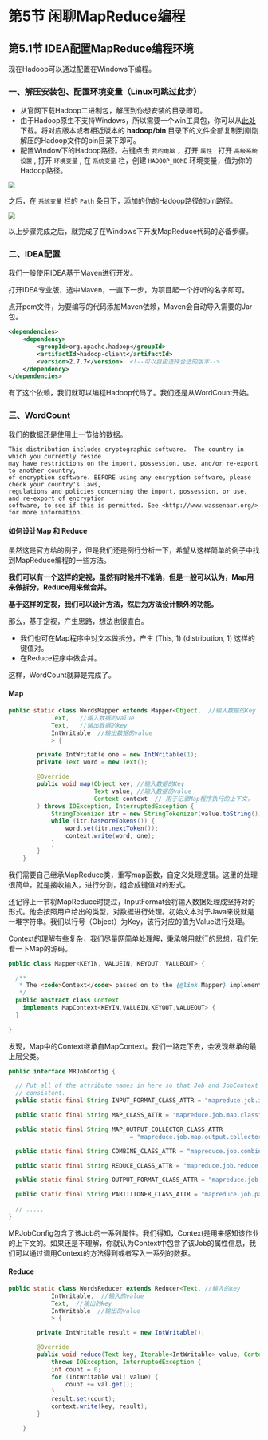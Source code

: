 # 第5节 闲聊MapReduce编程

## 第5.1节 IDEA配置MapReduce编程环境

现在Hadoop可以通过配置在Windows下编程。

### 一、解压安装包、配置环境变量（Linux可跳过此步）

- 从官网下载Hadoop二进制包，解压到你想安装的目录即可。
- 由于Hadoop原生不支持Windows，所以需要一个win工具包，你可以从[此处](https://github.com/steveloughran/winutils)下载。将对应版本或者相近版本的 **hadoop/bin** 目录下的文件全部复制到刚刚解压的Hadoop文件的bin目录下即可。
- 配置Window下的Hadoop路径。右键点击 `我的电脑` ，打开 `属性` , 打开 `高级系统设置` , 打开 `环境变量` , 在 `系统变量` 栏，创建 `HADOOP_HOME` 环境变量，值为你的Hadoop路径。

<img src="https://github.com/luzhouxiaobai/Big-Data-Review/blob/master/file/hadoop_home.png" style="zoom:80%;" />

之后，在 `系统变量` 栏的 `Path` 条目下，添加的你的Hadoop路径的bin路径。

<img src="https://github.com/luzhouxiaobai/Big-Data-Review/blob/master/file/hadoop_path.png" style="zoom:80%;" />

以上步骤完成之后，就完成了在Windows下开发MapReduce代码的必备步骤。

### 二、IDEA配置

我们一般使用IDEA基于Maven进行开发。

打开IDEA专业版，选中Maven，一直下一步，为项目起一个好听的名字即可。

点开pom文件，为要编写的代码添加Maven依赖，Maven会自动导入需要的Jar包。

```xml
<dependencies>
    <dependency>
        <groupId>org.apache.hadoop</groupId>
        <artifactId>hadoop-client</artifactId>
        <version>2.7.7</version>  <!--可以自由选择合适的版本-->
    </dependency>
</dependencies>
```

有了这个依赖，我们就可以编程Hadoop代码了。我们还是从WordCount开始。

### 三、WordCount

我们的数据还是使用上一节给的数据。

```
This distribution includes cryptographic software.  The country in which you currently reside 
may have restrictions on the import, possession, use, and/or re-export to another country, 
of encryption software. BEFORE using any encryption software, please check your country's laws, 
regulations and policies concerning the import, possession, or use, and re-export of encryption 
software, to see if this is permitted. See <http://www.wassenaar.org/> for more information.
```

#### 如何设计Map 和 Reduce

虽然这是官方给的例子，但是我们还是例行分析一下，希望从这样简单的例子中找到MapReduce编程的一些方法。

**我们可以有一个这样的定视，虽然有时候并不准确，但是一般可以认为，Map用来做拆分，Reduce用来做合并。**

**基于这样的定视，我们可以设计方法，然后为方法设计额外的功能。**

那么，基于定视，产生思路，想法也很直白。

- 我们也可在Map程序中对文本做拆分，产生 (This, 1) (distribution, 1) 这样的键值对。
- 在Reduce程序中做合并。

这样，WordCount就算是完成了。

#### Map

```java
public static class WordsMapper extends Mapper<Object,  //输入数据的Key
            Text,   //输入数据的value
            Text,   //输出数据的key
            IntWritable  //输出数据的value
            > {

        private IntWritable one = new IntWritable(1);
        private Text word = new Text();

        @Override
        public void map(Object key, //输入数据的Key
                        Text value, //输入数据的value
                        Context context  // 用于记录Map程序执行的上下文，
        ) throws IOException, InterruptedException {
            StringTokenizer itr = new StringTokenizer(value.toString());
            while (itr.hasMoreTokens()) {
                word.set(itr.nextToken());
                context.write(word, one);
            }
        }
    }
```

我们需要自己继承MapReduce类，重写map函数，自定义处理逻辑。这里的处理很简单，就是接收输入，进行分割，组合成键值对的形式。

还记得上一节将MapReduce时提过，InputFormat会将输入数据处理成坚持对的形式。他会按照用户给出的类型，对数据进行处理。初始文本对于Java来说就是一堆字符串。我们以行号（Object）为Key，该行对应的值为Value进行处理。

Context的理解有些复杂，我们尽量网简单处理解，秉承够用就行的思想，我们先看一下Map的源码。

```java
public class Mapper<KEYIN, VALUEIN, KEYOUT, VALUEOUT> {

  /**
   * The <code>Context</code> passed on to the {@link Mapper} implementations.
   */
  public abstract class Context
    implements MapContext<KEYIN,VALUEIN,KEYOUT,VALUEOUT> {
  }
  
}
```

发现，Map中的Context继承自MapContext。我们一路走下去，会发现继承的最上层父类。

```java
public interface MRJobConfig {

  // Put all of the attribute names in here so that Job and JobContext are
  // consistent.
  public static final String INPUT_FORMAT_CLASS_ATTR = "mapreduce.job.inputformat.class";

  public static final String MAP_CLASS_ATTR = "mapreduce.job.map.class";

  public static final String MAP_OUTPUT_COLLECTOR_CLASS_ATTR
                                  = "mapreduce.job.map.output.collector.class";

  public static final String COMBINE_CLASS_ATTR = "mapreduce.job.combine.class";

  public static final String REDUCE_CLASS_ATTR = "mapreduce.job.reduce.class";

  public static final String OUTPUT_FORMAT_CLASS_ATTR = "mapreduce.job.outputformat.class";

  public static final String PARTITIONER_CLASS_ATTR = "mapreduce.job.partitioner.class";
  
  // .....
}
```

MRJobConfig包含了该Job的一系列属性。我们得知，Context是用来感知该作业的上下文的。如果还是不理解，你就认为Context中包含了该Job的属性信息，我们可以通过调用Context的方法得到或者写入一系列的数据。

#### Reduce

```java
public static class WordsReducer extends Reducer<Text, //输入的key
            IntWritable,  //输入的value
            Text,  //输出的key
            IntWritable  //输出的value
            > {

        private IntWritable result = new IntWritable();

        @Override
        public void reduce(Text key, Iterable<IntWritable> value, Context context)
            throws IOException, InterruptedException {
            int count = 0;
            for (IntWritable val: value) {
                count += val.get();
            }
            result.set(count);
            context.write(key, result);
        }

    }
```



